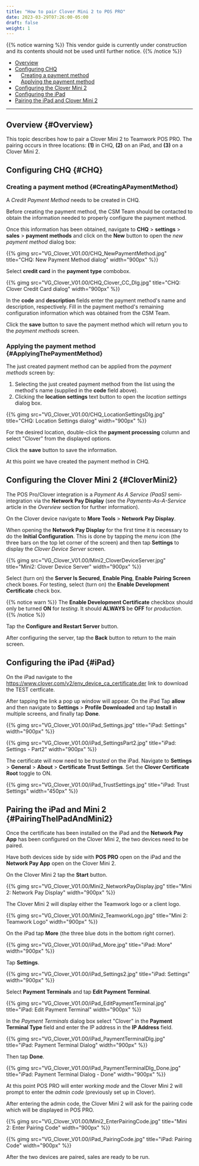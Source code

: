 ```yaml
---
title: "How to pair Clover Mini 2 to POS PRO"
date: 2023-03-29T07:26:00-05:00
draft: false
weight: 1
---
```


{{% notice warning %}}
This vendor guide is currently under construction and its contents should not be used until further notice.
{{% /notice %}}

- [Overview](#Overview)  
- [Configuring CHQ](#CHQ)  
- &nbsp;&nbsp;&nbsp;&nbsp;[Creating a payment method](#CreatingAPaymentMethod)  
- &nbsp;&nbsp;&nbsp;&nbsp;[Applying the payment method](#ApplyingThePaymentMethod)  
- [Configuring the Clover Mini 2](#CloverMini2)  
- [Configuring the iPad](#iPad)  
- [Pairing the iPad and Clover Mini 2](#PairingTheIPadAndMini)

---

## Overview {#Overview}

This topic describes how to pair a Clover Mini 2 to Teamwork POS PRO. The pairing occurs in three locations: **(1)** in CHQ, **(2)** on an iPad, and **(3)** on a Clover Mini 2.

## Configuring CHQ {#CHQ}

### Creating a payment method {#CreatingAPaymentMethod}

A *Credit Payment Method* needs to be created in CHQ.

Before creating the payment method, the CSM Team should be contacted to obtain the information needed to properly configure the payment method.

Once this information has been obtained, navigate to **CHQ** > **settings** > **sales** > **payment methods** and click on the **New** button to open the *new payment method* dialog box:

{{% gimg src="VG_Clover_V01.00/CHQ_NewPaymentMethod.jpg" title="CHQ: New Payment Method dialog" width="900px" %}}

Select **credit card** in the **payment type** combobox.

{{% gimg src="VG_Clover_V01.00/CHQ_Clover_CC_Dlg.jpg" title="CHQ: Clover Credit Card dialog" width="900px" %}}

In the **code** and **description** fields enter the payment method's name and description, respectively. Fill in the payment method's remaining configuration information which was obtained from the CSM Team.

Click the **save** button to save the payment method which will return you to the *payment methods* screen.

### Applying the payment method {#ApplyingThePaymentMethod}

The just created payment method can be applied from the *payment methods* screen by:
1. Selecting the just created payment method from the list using the method's name (supplied in the **code** field above).  
2. Clicking the **location settings** text button to open the *location settings* dialog box.

{{% gimg src="VG_Clover_V01.00/CHQ_LocationSettingsDlg.jpg" title="CHQ: Location Settings dialog" width="900px" %}}

For the desired location, double-click the **payment processing** column and select "Clover" from the displayed options.

Click the **save** button to save the information.

At this point we have created the payment method in CHQ.

## Configuring the Clover Mini 2 {#CloverMini2}

The POS Pro/Clover integration is a *Payment As A Service (PaaS)* semi-integration via the **Network Pay Display** (see the *Payments-As-A-Service* article in the *Overview* section for further information).

On the Clover device navigate to **More Tools** > **Network Pay Display**.

When opening the **Network Pay Display** for the first time it is necessary to do the **Initial Configuration**. This is done by tapping the *menu* icon (the three bars on the top let corner of the screen) and then tap **Settings** to display the *Clover Device Server* screen.

{{% gimg src="VG_Clover_V01.00/Mini2_CloverDeviceServer.jpg" title="Mini2: Clover Device Server" width="900px" %}}

Select (turn on) the **Server Is Secured**, **Enable Ping**, **Enable Pairing Screen** check boxes. For testing, select (turn on) the **Enable Development Certificate** check box. 

{{% notice warn %}}
The **Enable Development Certificate** checkbox should only be turned **ON** for *testing*. It should **ALWAYS** be **OFF** for *production*.
{{% /notice %}}

Tap the **Configure and Restart Server** button.

After configuring the server, tap the **Back** button to return to the main screen.

## Configuring the iPad {#iPad}

On the iPad navigate to the https://www.clover.com/v2/env_device_ca_certificate.der link to download the TEST certficate.

After tapping the link a pop up window will appear. On the iPad Tap **allow** and then navigate to **Settings** > **Profile Downloaded** and tap **Install** in multiple screens, and finally tap **Done**.

{{% gimg src="VG_Clover_V01.00/iPad_Settings.jpg" title="iPad: Settings" width="900px" %}}

{{% gimg src="VG_Clover_V01.00/iPad_SettingsPart2.jpg" title="iPad: Settings - Part2" width="900px" %}}

The certificate will now need to be *trusted* on the iPad. Navigate to **Settings** > **General** > **About** > **Certificate Trust Settings**. Set the **Clover Certificate Root** toggle to ON.

{{% gimg src="VG_Clover_V01.00/iPad_TrustSettings.jpg" title="iPad: Trust Settings"  width="450px" %}}

## Pairing the iPad and Mini 2 {#PairingTheIPadAndMini2}
Once the certificate has been installed on the iPad and the **Network Pay App** has been configured on the Clover Mini 2, the two devices need to be paired.

Have both devices side by side with **POS PRO** open on the iPad and the **Network Pay App** open on the Clover Mini 2.

On the Clover Mini 2 tap the **Start** button.

{{% gimg src="VG_Clover_V01.00/Mini2_NetworkPayDisplay.jpg" title="Mini 2: Network Pay Display" width="900px" %}}

The Clover Mini 2 will display either the Teamwork logo or a client logo.

{{% gimg src="VG_Clover_V01.00/Mini2_TeamworkLogo.jpg" title="Mini 2: Teamwork Logo" width="900px" %}}

On the iPad tap **More** (the three blue dots in the bottom right corner).

{{% gimg src="VG_Clover_V01.00/iPad_More.jpg" title="iPad: More" width="900px" %}}

Tap **Settings**.

{{% gimg src="VG_Clover_V01.00/iPad_Settings2.jpg" title="iPad: Settings" width="900px" %}}

Select **Payment Terminals** and tap **Edit Payment Terminal**.

{{% gimg src="VG_Clover_V01.00/iPad_EditPaymentTerminal.jpg" title="iPad: Edit Payment Terminal" width="900px" %}}

In the *Payment Terminals* dialog box select "Clover" in the **Payment Terminal Type** field and enter the IP address in the **IP Address** field.

{{% gimg src="VG_Clover_V01.00/iPad_PaymentTerminalDlg.jpg" title="iPad: Payment Terminal Dialog" width="900px" %}}

Then tap **Done**.

{{% gimg src="VG_Clover_V01.00/iPad_PaymentTerminalDlg_Done.jpg" title="iPad: Payment Terminal Dialog - Done" width="900px" %}}

At this point POS PRO will enter *working mode* and the Clover Mini 2 will prompt to enter the *admin code* (previously set up in Clover).

After entering the admin code, the Clover Mini 2 will ask for the pairing code which will be displayed in POS PRO.

{{% gimg src="VG_Clover_V01.00/Mini2_EnterPairingCode.jpg" title="Mini 2: Enter Pairing Code" width="900px" %}}

{{% gimg src="VG_Clover_V01.00/iPad_PairingCode.jpg" title="iPad: Pairing Code" width="900px" %}}

After the two devices are paired, sales are ready to be run.

